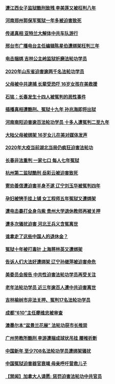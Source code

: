 #### [遭江西女子监狱酷刑致残 李美莲又被枉判八年](../pages/prog424/a103075348.md) 
#### [河南郑州郭保军冤狱一年多被迫害致死](../pages/prog424/a103075368.md) 
#### [传递真相 亚特兰大解体中共车队游行](../pages/prog424/a103074893.md) 
#### [邢台市广播电台主任编辑陈星伯遭绑架枉判三年](../pages/prog424/a103074652.md) 
#### [电击捆绑 吉林公主岭监狱折磨法轮功学员](../pages/prog424/a103074830.md) 
#### [2020年山东省迫害逾两千名法轮功学员](../pages/prog424/a103074666.md) 
#### [父母被中共逮捕 长辈受恐吓 16岁女孩在美救援](../pages/prog424/a103074435.md) 
#### [石铭：长春发生十四人被冤判的恶性事件](../pages/prog424/a103074255.md) 
#### [插播真相遭酷刑、冤狱十九年 孙兆海即将出狱](../pages/prog424/a103073905.md) 
#### [河南南阳迫害逾百法轮功学员 十多人遭冤判二至九年](../pages/prog424/a103073913.md) 
#### [大陆父母被绑架 16岁女儿在美对媒体发声](../pages/prog424/a103074114.md) 
#### [2020年大疫当前湖北当局仍疯狂迫害法轮功](../pages/prog424/a103073833.md) 
#### [长春非法重判 一家七口 每人七年冤狱](../pages/prog424/a103072779.md) 
#### [杭州第二监狱酷刑 岳彩云被迫害致死](../pages/prog424/a103072800.md) 
#### [寄劝善信遭迫害半身不遂 辽宁刘玉华被冤判四年](../pages/prog424/a103072057.md) 
#### [孕妇被铐手挂上铺 女工程师五年冤狱又遭绑架](../pages/prog424/a103072077.md) 
#### [遭电击暴打全身乌紫 贵州大学退休教师再被关押](../pages/prog424/a103071266.md) 
#### [遭多次骚扰迫害 河北王兵义含冤离世](../pages/prog424/a103071283.md) 
#### [谁拿走了这些中国人的退休金？](../pages/prog424/a103071492.md) 
#### [冤狱十年被打毒针  上海蒋林英又遭绑架](../pages/prog424/a103070546.md) 
#### [告诉人们大法好遭绑架 辽宁孙继萍被迫害命危](../pages/prog424/a103070529.md) 
#### [美委员会报告 中共性迫害法轮功学员再受关注](../pages/prog424/a103070362.md) 
#### [老年法轮功学员 近三年逾百人遭中共迫害离世](../pages/prog424/a103069826.md) 
#### [吉林榆树市非法关押、冤判17名法轮功学员](../pages/prog424/a103069810.md) 
#### [成都“610”主任廖维忠被审查](../pages/prog424/a103069933.md) 
#### [澳墨尔本“盆景兰花展” 法轮功获市长推崇](../pages/prog424/a103069676.md) 
#### [广州劳教所酷刑 李游遭捆成球状吊挂 腰椎折断](../pages/prog424/a103069097.md) 
#### [中国新年 至少708名法轮功学员遭绑架骚扰](../pages/prog424/a103069100.md) 
#### [中国冤狱迫害器官衰竭 母亲呼吁营救儿子](../pages/prog424/a103068951.md) 
#### [【禁闻】加拿大人请愿: 惩罚迫害法轮功中共官员](../pages/prog424/a103068790.md) 
